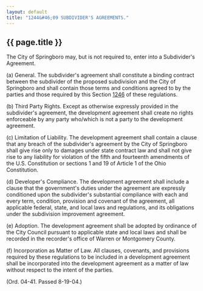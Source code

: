 ```yaml
---
layout: default
title: "1244&#46;09 SUBDIVIDER'S AGREEMENTS."
---
```


{{ page.title }}
----------------

The City of Springboro may, but is not required to, enter into a Subdivider's Agreement.

(a) General. The subdivider's agreement shall constitute a binding contract between the subdivider of the proposed subdivision and the City of Springboro and shall contain those terms and conditions agreed to by the parties and those required by this Section [1246](4a65dafb.html) of these regulations. 

(b) Third Party Rights. Except as otherwise expressly provided in the subdivider's agreement, the development agreement shall create no rights enforceable by any party who/which is not a party to the development agreement.

(c) Limitation of Liability. The development agreement shall contain a clause that any breach of the subdivider's agreement by the City of Springboro shall give rise only to damages under state contract law and shall not give rise to any liability for violation of the fifth and fourteenth amendments of the U.S. Constitution or sections 1 and 19 of Article 1 of the Ohio Constitution.

(d) Developer's Compliance. The development agreement shall include a clause that the government's duties under the agreement are expressly conditioned upon the subdivider's substantial compliance with each and every term, condition, provision and covenant of the agreement, all applicable federal, state, and local laws and regulations, and its obligations under the subdivision improvement agreement.

(e) Adoption. The development agreement shall be adopted by ordinance of the City Council pursuant to applicable state and local laws and shall be recorded in the recorder's office of Warren or Montgomery County. 

(f) Incorporation as Matter of Law. All clauses, covenants, and provisions required by these regulations to be included in a development agreement shall be incorporated into the development agreement as a matter of law without respect to the intent of the parties.

(Ord. 04-41. Passed 8-19-04.)